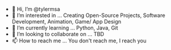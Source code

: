 - 👋 Hi, I’m @tylermsa
- 👀 I’m interested in ... Creating Open-Source Projects, Software Development, Animation, Game/ App Design
- 🌱 I’m currently learning ... Python, Java, Git
- 💞️ I’m looking to collaborate on ... TBD
- 📫 How to reach me ... You don't reach me, I reach you

<!---
tylermsa/tylermsa is a ✨ special ✨ repository because its `README.md` (this file) appears on your GitHub profile.
You can click the Preview link to take a look at your changes.
--->
